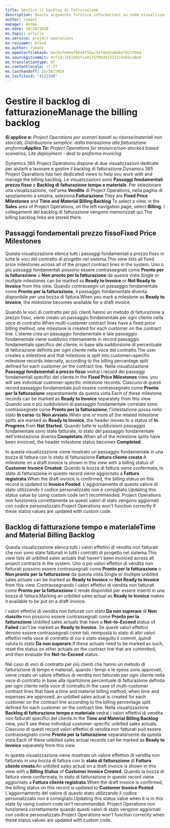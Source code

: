 ```yaml
---
title: Gestire il backlog di fatturazione
description: Questo argomento fornisce informazioni su come visualizzare e lavorare con il backlog di fatturazione in Project Operations.
author: rumant
manager: Annbe
ms.date: 10/20/2020
ms.topic: article
ms.service: project-operations
ms.reviewer: kfend
ms.author: rumant
ms.openlocfilehash: bec6afe04a705d4f55ac3a7de93a64b47021fbb4
ms.sourcegitcommit: 4cf1dc1561b92fca4175f0b3813133c5e63ce8e6
ms.translationtype: HT
ms.contentlocale: it-IT
ms.lasthandoff: 10/28/2020
ms.locfileid: "4122348"
---
```

# <a name="manage-the-billing-backlog"></a><span data-ttu-id="f486c-103">Gestire il backlog di fatturazione</span><span class="sxs-lookup"><span data-stu-id="f486c-103">Manage the billing backlog</span></span>

<span data-ttu-id="f486c-104">_**Si applica a:** Project Operations per scenari basati su risorse/materiali non stoccati, Distribuzione semplice: dalla transazione alla fatturazione proforma_</span><span class="sxs-lookup"><span data-stu-id="f486c-104">_**Applies To:** Project Operations for resource/non-stocked based scenarios, Lite deployment - deal to proforma invoicing_</span></span>

<span data-ttu-id="f486c-105">Dynamics 365 Project Operations dispone di due visualizzazioni dedicate per aiutarti a lavorare e gestire il backlog di fatturazione.</span><span class="sxs-lookup"><span data-stu-id="f486c-105">Dynamics 365 Project Operations has two dedicated views to help you work with and manage the billing backlog.</span></span> <span data-ttu-id="f486c-106">Le visualizzazioni sono **Passaggi fondamentali prezzo fisso** e **Backlog di fatturazione tempo e materiale**. Per selezionare una visualizzazione, nell'area **Vendite** di Project Operations, nella pagina di spostamento a sinistra, seleziona **Fatturazione**.</span><span class="sxs-lookup"><span data-stu-id="f486c-106">They are **Fixed Price Milestones** and **Time and Material Billing Backlog** To select a view, in the **Sales** area of Project Operations, on the left navigation page, select **Billing**.</span></span> <span data-ttu-id="f486c-107">I collegamenti del backlog di fatturazione vengono memorizzati qui.</span><span class="sxs-lookup"><span data-stu-id="f486c-107">The billing backlog links are stored there.</span></span>

## <a name="fixed-price-milestones"></a><span data-ttu-id="f486c-108">Passaggi fondamentali prezzo fisso</span><span class="sxs-lookup"><span data-stu-id="f486c-108">Fixed Price Milestones</span></span>

<span data-ttu-id="f486c-109">Questa visualizzazione elenca tutti i passaggi fondamentali a prezzo fisso in tutte le voci del contratto di progetto nel sistema.</span><span class="sxs-lookup"><span data-stu-id="f486c-109">This view lists all fixed price milestones across all of the project contract lines in the system.</span></span> <span data-ttu-id="f486c-110">Uno o più passaggi fondamentali possono essere contrassegnati come **Pronto per la fatturazione** o **Non pronto per la fatturazione** da questa vista.</span><span class="sxs-lookup"><span data-stu-id="f486c-110">Single or multiple milestones can be marked as **Ready to Invoice** or **Not Ready to Invoice** from this view.</span></span> <span data-ttu-id="f486c-111">Quando contrassegni un passaggio fondamentale come **Pronto per la fatturazione**, il passaggio fondamentale diventa disponibile per una bozza di fattura.</span><span class="sxs-lookup"><span data-stu-id="f486c-111">When you mark a milestone as **Ready to Invoice**, the milestone becomes available for a draft invoice.</span></span>

<span data-ttu-id="f486c-112">Quando le voci di contratto per più clienti hanno un metodo di fatturazione a prezzo fisso, viene creato un passaggio fondamentale per ogni cliente nella voce di contratto.</span><span class="sxs-lookup"><span data-stu-id="f486c-112">When multi-customer contract lines have a fixed price billing method, one milestone is created for each customer on the contract line.</span></span> <span data-ttu-id="f486c-113">L'utente crea un passaggio fondamentale e tale passaggio fondamentale viene suddiviso internamente in record passaggio fondamentale specifico del cliente, in base alla suddivisione di percentuale di fatturazione definita per ogni cliente nella voce del contratto.</span><span class="sxs-lookup"><span data-stu-id="f486c-113">The user creates a milestone and that milestone is split into customer=specific milestone records internally, according to the billing percentage split defined for each customer on the contract line.</span></span> <span data-ttu-id="f486c-114">Nella visualizzazione **Passaggi fondamentali a prezzo fisso** vedrai i record dei passaggi fondamentali specifici del cliente.</span><span class="sxs-lookup"><span data-stu-id="f486c-114">In the **Fixed Price Milestones** view, you will see individual customer-specific milestone records.</span></span> <span data-ttu-id="f486c-115">Ciascuno di questi record passaggio fondamentale può essere contrassegnato come **Pronto per la fatturazione** separatamente da questa vista.</span><span class="sxs-lookup"><span data-stu-id="f486c-115">Each of these milestone records can be marked as **Ready to Invoice** separately from this view.</span></span> <span data-ttu-id="f486c-116">Quando una o più suddivisioni di passaggio fondamentale correlate sono contrassegnate come **Pronto per la fatturazione**, l'intestazione passa nello stato **In corso** da **Non avviato**.</span><span class="sxs-lookup"><span data-stu-id="f486c-116">When one or more of the related milestone splits are marked as **Ready to Invoice**, the header moves to a status of **In Progress** from **Not Started**.</span></span> <span data-ttu-id="f486c-117">Quando tutte le suddivisioni passaggio fondamentale sono state fatturate, lo stato del passaggio fondamentale dell'intestazione diventa **Completato**.</span><span class="sxs-lookup"><span data-stu-id="f486c-117">When all of the milestone splits have been invoiced, the header milestone status becomes **Completed**.</span></span>

<span data-ttu-id="f486c-118">In questa visualizzazione viene mostrato un passaggio fondamentale in una bozza di fattura con lo stato di fatturazione **Fattura cliente creata**.</span><span class="sxs-lookup"><span data-stu-id="f486c-118">A milestone on a draft invoice is shown in this view with a billing status of **Customer Invoice Created**.</span></span> <span data-ttu-id="f486c-119">Quando la bozza di fattura viene confermata, lo stato di fatturazione in questo record viene aggiornato a **Fattura registrata**.</span><span class="sxs-lookup"><span data-stu-id="f486c-119">When the draft invoice is confirmed, the billing status on this record is updated to **Invoice Posted**.</span></span> <span data-ttu-id="f486c-120">L'aggiornamento di questo valore di stato utilizzando il codice personalizzato non è consigliato.</span><span class="sxs-lookup"><span data-stu-id="f486c-120">Updating this status value by using custom code isn't recommended.</span></span> <span data-ttu-id="f486c-121">Project Operations non funzionerà correttamente se questi valori di stato vengono aggiornati con codice personalizzato.</span><span class="sxs-lookup"><span data-stu-id="f486c-121">Project Operations won't function correctly if these status values are updated with custom code.</span></span>

## <a name="time-and-material-billing-backlog"></a><span data-ttu-id="f486c-122">Backlog di fatturazione tempo e materiale</span><span class="sxs-lookup"><span data-stu-id="f486c-122">Time and Material Billing Backlog</span></span>

<span data-ttu-id="f486c-123">Questa visualizzazione elenca tutti i valori effettivi di vendita non fatturati che non sono state fatturati in tutti i contratti di progetto nel sistema.</span><span class="sxs-lookup"><span data-stu-id="f486c-123">This view lists all unbilled sales actuals that haven't been invoiced across all project contracts in the system.</span></span> <span data-ttu-id="f486c-124">Uno o più valori effettivi di vendita non fatturati possono essere contrassegnati come **Pronto per la fatturazione** o **Non pronto per la fatturazione** da questa vista.</span><span class="sxs-lookup"><span data-stu-id="f486c-124">Single or multiple unbilled sales actuals can be marked as **Ready to Invoice** or **Not Ready to Invoice** from this view.</span></span> <span data-ttu-id="f486c-125">Contrassegnando i valori effettivi di vendita non fatturati come **Pronto per la fatturazione** li rende disponibili per essere inseriti in una bozza di fattura.</span><span class="sxs-lookup"><span data-stu-id="f486c-125">Marking an unbilled sales actual as **Ready to Invoice** makes it available to be put on a draft invoice.</span></span>

<span data-ttu-id="f486c-126">I valori effettivi di vendita non fatturati con stato **Da non superare** di **Non riuscito** non possono essere contrassegnati come **Pronto per la fatturazione**.</span><span class="sxs-lookup"><span data-stu-id="f486c-126">Unbilled sales actuals that have a **Not-to-Exceed** status of **Failed** can't be marked as **Ready to Invoice**.</span></span> <span data-ttu-id="f486c-127">Se questi valori effettivi devono essere contrassegnati come tali, reimposta lo stato di altri valori effettivi nella voce di contratto di cui è stato eseguito il commit, quindi valuta lo stato **Da non superare**.</span><span class="sxs-lookup"><span data-stu-id="f486c-127">If these actuals need to be marked as such, reset the status on other actuals on the contract line that are committed, and then evaluate the **Not-to-Exceed** status.</span></span>

<span data-ttu-id="f486c-128">Nel caso di voci di contratto per più clienti che hanno un metodo di fatturazione di tempo e materiali, quando i tempi e le spese sono approvati, viene creato un valore effettivo di vendita non fatturato per ogni cliente nella voce di contratto in base alla ripartizione percentuale di fatturazione definita per ogni cliente nella voce di contratto.</span><span class="sxs-lookup"><span data-stu-id="f486c-128">In the case of multi-customer contract lines that have a time and material billing method, when time and expenses are approved, an unbilled sales actual is created for each customer on the contract line according to the billing percentage split defined for each customer on the contract line.</span></span> <span data-ttu-id="f486c-129">Nella visualizzazione **Backlog di fatturazione tempo e materiale** vedrai i valori effettivi di vendita non fatturati specifici del cliente.</span><span class="sxs-lookup"><span data-stu-id="f486c-129">In the **Time and Material Billing Backlog** view, you'll see these individual customer-specific unbilled sales actuals.</span></span> <span data-ttu-id="f486c-130">Ciascuno di questi record valori effettivi di vendita non fatturati può essere contrassegnato come **Pronto per la fatturazione** separatamente da questa vista.</span><span class="sxs-lookup"><span data-stu-id="f486c-130">Each of these unbilled sales actual records can be marked as **Ready to Invoice** separately from this view.</span></span>

<span data-ttu-id="f486c-131">In questa visualizzazione viene mostrato un valore effettivo di vendita non fatturato in una bozza di fattura con lo **stato di fatturazione** di **Fattura cliente creata**.</span><span class="sxs-lookup"><span data-stu-id="f486c-131">An unbilled sales actual on a draft invoice is shown in this view with a **Billing Status** of **Customer Invoice Created**.</span></span> <span data-ttu-id="f486c-132">Quando la bozza di fattura viene confermata, lo stato di fatturazione in questo record viene aggiornato a **Fattura cliente registrata**.</span><span class="sxs-lookup"><span data-stu-id="f486c-132">When the draft invoice is confirmed, the billing status on this record is updated to **Customer Invoice Posted**.</span></span> <span data-ttu-id="f486c-133">L'aggiornamento del valore di questo stato utilizzando il codice personalizzato non è consigliato.</span><span class="sxs-lookup"><span data-stu-id="f486c-133">Updating this status value when it is in this state by using custom code isn't recommended.</span></span> <span data-ttu-id="f486c-134">Project Operations non funzionerà correttamente quando questi valori di stato vengono aggiornati con codice personalizzato.</span><span class="sxs-lookup"><span data-stu-id="f486c-134">Project Operations won't function correctly when these status values are updated with custom code.</span></span>
